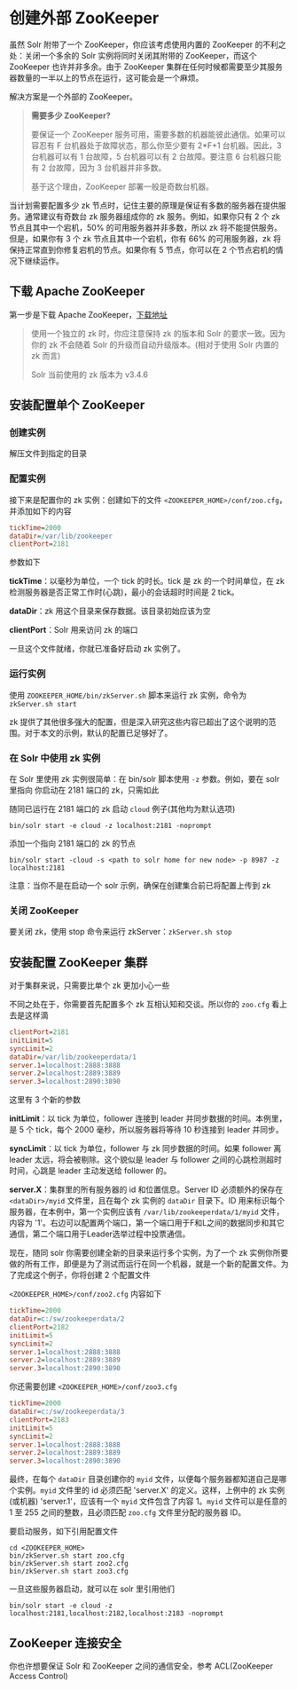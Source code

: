 # 创建外部 ZooKeeper

虽然 Solr 附带了一个 ZooKeeper，你应该考虑使用内置的 ZooKeeper 的不利之处：关闭一个多余的 Solr 实例将同时关闭其附带的 ZooKeeper，而这个 ZooKeeper 也许并非多余。由于 ZooKeeper 集群在任何时候都需要至少其服务器数量的一半以上的节点在运行，这可能会是一个麻烦。

解决方案是一个外部的 ZooKeeper。

> **需要多少 ZooKeeper?**
> 
> 要保证一个 ZooKeeper 服务可用，需要多数的机器能彼此通信。如果可以容忍有 F 台机器处于故障状态，那么你至少要有 2\*F+1 台机器。因此，3 台机器可以有 1 台故障，5 台机器可以有 2 台故障。要注意 6 台机器只能有 2 台故障，因为 3 台机器并非多数。
>
> 基于这个理由，ZooKeeper 部署一般是奇数台机器。

当计划需要配置多少 zk 节点时，记住主要的原理是保证有多数的服务器在提供服务。通常建议有奇数台 zk 服务器组成你的 zk 服务。例如，如果你只有 2 个 zk 节点且其中一个宕机，50% 的可用服务器并非多数，所以 zk 将不能提供服务。但是，如果你有 3 个 zk 节点且其中一个宕机，你有 66% 的可用服务器，zk 将保持正常直到你修复宕机的节点。如果你有 5 节点，你可以在 2 个节点宕机的情况下继续运作。

## 下载 Apache ZooKeeper

第一步是下载 Apache ZooKeeper，[下载地址](http://zookeeper.apache.org/releases.html)

> 使用一个独立的 zk 时，你应注意保持 zk 的版本和 Solr 的要求一致。因为你的 zk 不会随着 Solr 的升级而自动升级版本。(相对于使用 Solr 内置的 zk 而言)
>
>  Solr 当前使用的 zk 版本为 v3.4.6

## 安装配置单个 ZooKeeper

### 创建实例

解压文件到指定的目录

### 配置实例

接下来是配置你的 zk 实例：创建如下的文件 `<ZOOKEEPER_HOME>/conf/zoo.cfg`，并添加如下的内容

```ini
tickTime=2000
dataDir=/var/lib/zookeeper
clientPort=2181
```

参数如下

**tickTime**：以毫秒为单位，一个 tick 的时长。tick 是 zk 的一个时间单位，在 zk 检测服务器是否正常工作时(心跳)，最小的会话超时时间是 2 tick。

**dataDir**：zk 用这个目录来保存数据。该目录初始应该为空

**clientPort**：Solr 用来访问 zk 的端口

一旦这个文件就绪，你就已准备好启动 zk 实例了。

### 运行实例

使用 `ZOOKEEPER_HOME/bin/zkServer.sh` 脚本来运行 zk 实例，命令为 `zkServer.sh start`

zk 提供了其他很多强大的配置，但是深入研究这些内容已超出了这个说明的范围。对于本文的示例，默认的配置已足够好了。

### 在 Solr 中使用 zk 实例

在 Solr 里使用 zk 实例很简单：在 bin/solr 脚本使用 `-z` 参数。例如，要在 solr 里指向 你启动在 2181 端口的 zk，只需如此

随同已运行在 2181 端口的 zk 启动 `cloud` 例子(其他均为默认选项)

```shell
bin/solr start -e cloud -z localhost:2181 -noprompt
```

添加一个指向 2181 端口的 zk 的节点

```
bin/solr start -cloud -s <path to solr home for new node> -p 8987 -z localhost:2181
```

注意：当你不是在启动一个 solr 示例，确保在创建集合前已将配置上传到 zk

### 关闭 ZooKeeper

要关闭 zk，使用 stop 命令来运行 zkServer：`zkServer.sh stop`

## 安装配置 ZooKeeper 集群

对于集群来说，只需要比单个 zk 更加小心一些

不同之处在于，你需要首先配置多个 zk 互相认知和交谈。所以你的 `zoo.cfg` 看上去是这样滴

```ini
clientPort=2181
initLimit=5
syncLimit=2
dataDir=/var/lib/zookeeperdata/1
server.1=localhost:2888:3888
server.2=localhost:2889:3889
server.3=localhost:2890:3890
```

这里有 3 个新的参数

**initLimit**：以 tick 为单位，follower 连接到 leader 并同步数据的时间。本例里，是 5 个 tick，每个 2000 毫秒，所以服务器将等待 10 秒连接到 leader 并同步。

**syncLimit**：以 tick 为单位，follower 与 zk 同步数据的时间。如果 follower 离 leader 太远，将会被剔除。这个貌似是 leader 与 follower 之间的心跳检测超时时间，心跳是 leader 主动发送给 follower 的。

**server.X**：集群里的所有服务器的 id 和位置信息。Server ID 必须额外的保存在 ` <dataDir>/myid` 文件里，且在每个 zk 实例的 `dataDir` 目录下。ID 用来标识每个服务器，在本例中，第一个实例应该有 `/var/lib/zookeeperdata/1/myid` 文件，内容为 '1'。右边可以配置两个端口，第一个端口用于F和L之间的数据同步和其它通信，第二个端口用于Leader选举过程中投票通信。 

现在，随同 solr 你需要创建全新的目录来运行多个实例，为了一个 zk 实例你所要做的所有工作，即便是为了测试而运行在同一个机器，就是一个新的配置文件。为了完成这个例子，你将创建 2 个配置文件

`<ZOOKEEPER_HOME>/conf/zoo2.cfg` 内容如下

```ini
tickTime=2000
dataDir=c:/sw/zookeeperdata/2
clientPort=2182
initLimit=5
syncLimit=2
server.1=localhost:2888:3888
server.2=localhost:2889:3889
server.3=localhost:2890:3890
```

你还需要创建 `<ZOOKEEPER_HOME>/conf/zoo3.cfg`

```ini
tickTime=2000
dataDir=c:/sw/zookeeperdata/3
clientPort=2183
initLimit=5
syncLimit=2
server.1=localhost:2888:3888
server.2=localhost:2889:3889
server.3=localhost:2890:3890
```

最终，在每个 `dataDir` 目录创建你的 `myid` 文件，以便每个服务器都知道自己是哪个实例。`myid` 文件里的 id 必须匹配 'server.X' 的定义。这样，上例中的 zk 实例(或机器) 'server.1'，应该有一个 `myid` 文件包含了内容 1。`myid` 文件可以是任意的 1 至 255 之间的整数，且必须匹配 `zoo.cfg` 文件里分配的服务器 ID。

要启动服务，如下引用配置文件

```
cd <ZOOKEEPER_HOME>
bin/zkServer.sh start zoo.cfg
bin/zkServer.sh start zoo2.cfg
bin/zkServer.sh start zoo3.cfg
```

一旦这些服务器启动，就可以在 solr 里引用他们

```
bin/solr start -e cloud -z localhost:2181,localhost:2182,localhost:2183 -noprompt
```

## ZooKeeper 连接安全

你也许想要保证 Solr 和 ZooKeeper 之间的通信安全，参考 ACL(ZooKeeper Access Control)